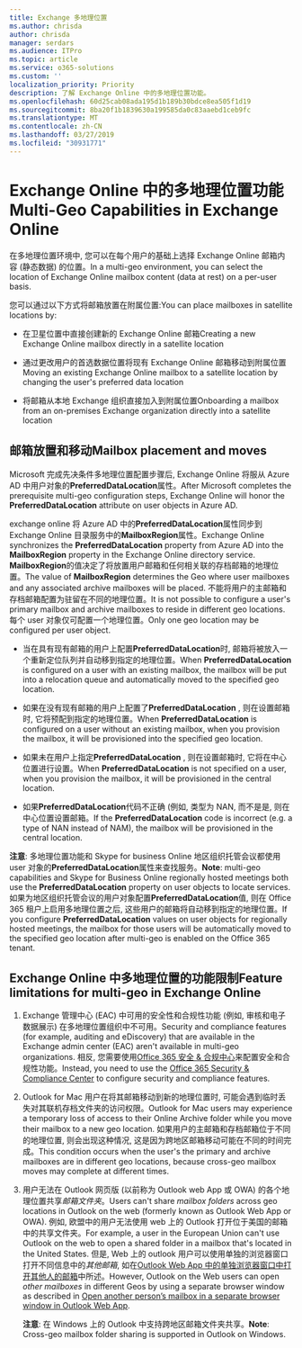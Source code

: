 ```yaml
---
title: Exchange 多地理位置
ms.author: chrisda
author: chrisda
manager: serdars
ms.audience: ITPro
ms.topic: article
ms.service: o365-solutions
ms.custom: ''
localization_priority: Priority
description: 了解 Exchange Online 中的多地理位置功能。
ms.openlocfilehash: 60d25cab08ada195d1b189b30bdce8ea505f1d19
ms.sourcegitcommit: 8ba20f1b1839630a199585da0c83aaebd1ceb9fc
ms.translationtype: MT
ms.contentlocale: zh-CN
ms.lasthandoff: 03/27/2019
ms.locfileid: "30931771"
---
```

# <a name="multi-geo-capabilities-in-exchange-online"></a><span data-ttu-id="79cb1-103">Exchange Online 中的多地理位置功能</span><span class="sxs-lookup"><span data-stu-id="79cb1-103">Multi-Geo Capabilities in Exchange Online</span></span>

<span data-ttu-id="79cb1-104">在多地理位置环境中, 您可以在每个用户的基础上选择 Exchange Online 邮箱内容 (静态数据) 的位置。</span><span class="sxs-lookup"><span data-stu-id="79cb1-104">In a multi-geo environment, you can select the location of Exchange Online mailbox content (data at rest) on a per-user basis.</span></span>

<span data-ttu-id="79cb1-105">您可以通过以下方式将邮箱放置在附属位置:</span><span class="sxs-lookup"><span data-stu-id="79cb1-105">You can place mailboxes in satellite locations by:</span></span>

- <span data-ttu-id="79cb1-106">在卫星位置中直接创建新的 Exchange Online 邮箱</span><span class="sxs-lookup"><span data-stu-id="79cb1-106">Creating a new Exchange Online mailbox directly in a satellite location</span></span>

- <span data-ttu-id="79cb1-107">通过更改用户的首选数据位置将现有 Exchange Online 邮箱移动到附属位置</span><span class="sxs-lookup"><span data-stu-id="79cb1-107">Moving an existing Exchange Online mailbox to a satellite location by changing the user's preferred data location</span></span>

- <span data-ttu-id="79cb1-108">将邮箱从本地 Exchange 组织直接加入到附属位置</span><span class="sxs-lookup"><span data-stu-id="79cb1-108">Onboarding a mailbox from an on-premises Exchange organization directly into a satellite location</span></span>

## <a name="mailbox-placement-and-moves"></a><span data-ttu-id="79cb1-109">邮箱放置和移动</span><span class="sxs-lookup"><span data-stu-id="79cb1-109">Mailbox placement and moves</span></span>
<span data-ttu-id="79cb1-110">Microsoft 完成先决条件多地理位置配置步骤后, Exchange Online 将服从 Azure AD 中用户对象的**PreferredDataLocation**属性。</span><span class="sxs-lookup"><span data-stu-id="79cb1-110">After Microsoft completes the prerequisite multi-geo configuration steps, Exchange Online will honor the **PreferredDataLocation** attribute on user objects in Azure AD.</span></span>

<span data-ttu-id="79cb1-111">exchange online 将 Azure AD 中的**PreferredDataLocation**属性同步到 Exchange Online 目录服务中的**MailboxRegion**属性。</span><span class="sxs-lookup"><span data-stu-id="79cb1-111">Exchange Online synchronizes the **PreferredDataLocation** property from Azure AD into the **MailboxRegion** property in the Exchange Online directory service.</span></span> <span data-ttu-id="79cb1-112">**MailboxRegion**的值决定了将放置用户邮箱和任何相关联的存档邮箱的地理位置。</span><span class="sxs-lookup"><span data-stu-id="79cb1-112">The value of **MailboxRegion** determines the Geo where user mailboxes and any associated archive mailboxes will be placed.</span></span> <span data-ttu-id="79cb1-113">不能将用户的主邮箱和存档邮箱配置为驻留在不同的地理位置。</span><span class="sxs-lookup"><span data-stu-id="79cb1-113">It is not possible to configure a user's primary mailbox and archive mailboxes to reside in different geo locations.</span></span> <span data-ttu-id="79cb1-114">每个 user 对象仅可配置一个地理位置。</span><span class="sxs-lookup"><span data-stu-id="79cb1-114">Only one geo location may be configured per user object.</span></span>

- <span data-ttu-id="79cb1-115">当在具有现有邮箱的用户上配置**PreferredDataLocation**时, 邮箱将被放入一个重新定位队列并自动移到指定的地理位置。</span><span class="sxs-lookup"><span data-stu-id="79cb1-115">When **PreferredDataLocation** is configured on a user with an existing mailbox, the mailbox will be put into a relocation queue and automatically moved to the specified geo location.</span></span> 

- <span data-ttu-id="79cb1-116">如果在没有现有邮箱的用户上配置了**PreferredDataLocation** , 则在设置邮箱时, 它将预配到指定的地理位置。</span><span class="sxs-lookup"><span data-stu-id="79cb1-116">When **PreferredDataLocation** is configured on a user without an existing mailbox, when you provision the mailbox, it will be provisioned into the specified geo location.</span></span> 

- <span data-ttu-id="79cb1-117">如果未在用户上指定**PreferredDataLocation** , 则在设置邮箱时, 它将在中心位置进行设置。</span><span class="sxs-lookup"><span data-stu-id="79cb1-117">When **PreferredDataLocation** is not specified on a user, when you provision the mailbox, it will be provisioned in the central location.</span></span>

- <span data-ttu-id="79cb1-118">如果**PreferredDataLocation**代码不正确 (例如, 类型为 NAN, 而不是是, 则在中心位置设置邮箱。</span><span class="sxs-lookup"><span data-stu-id="79cb1-118">If the **PreferredDataLocation** code is incorrect (e.g. a type of NAN instead of NAM), the mailbox will be provisioned in the central location.</span></span>

<span data-ttu-id="79cb1-119">**注意**: 多地理位置功能和 Skype for business Online 地区组织托管会议都使用 user 对象的**PreferredDataLocation**属性来查找服务。</span><span class="sxs-lookup"><span data-stu-id="79cb1-119">**Note**: multi-geo capabilities and Skype for Business Online regionally hosted meetings both use the **PreferredDataLocation** property on user objects to locate services.</span></span> <span data-ttu-id="79cb1-120">如果为地区组织托管会议的用户对象配置**PreferredDataLocation**值, 则在 Office 365 租户上启用多地理位置之后, 这些用户的邮箱将自动移到指定的地理位置。</span><span class="sxs-lookup"><span data-stu-id="79cb1-120">If you configure **PreferredDataLocation** values on user objects for regionally hosted meetings, the mailbox for those users will be automatically moved to the specified geo location after multi-geo is enabled on the Office 365 tenant.</span></span>

## <a name="feature-limitations-for-multi-geo-in-exchange-online"></a><span data-ttu-id="79cb1-121">Exchange Online 中多地理位置的功能限制</span><span class="sxs-lookup"><span data-stu-id="79cb1-121">Feature limitations for multi-geo in Exchange Online</span></span>

1. <span data-ttu-id="79cb1-122">Exchange 管理中心 (EAC) 中可用的安全性和合规性功能 (例如, 审核和电子数据展示) 在多地理位置组织中不可用。</span><span class="sxs-lookup"><span data-stu-id="79cb1-122">Security and compliance features (for example, auditing and eDiscovery) that are available in the Exchange admin center (EAC) aren't available in multi-geo organizations.</span></span> <span data-ttu-id="79cb1-123">相反, 您需要使用[Office 365 安全 & 合规中心](https://support.office.com/article/7e696a40-b86b-4a20-afcc-559218b7b1b8)来配置安全和合规性功能。</span><span class="sxs-lookup"><span data-stu-id="79cb1-123">Instead, you need to use the [Office 365 Security & Compliance Center](https://support.office.com/article/7e696a40-b86b-4a20-afcc-559218b7b1b8) to configure security and compliance features.</span></span>

2. <span data-ttu-id="79cb1-124">Outlook for Mac 用户在将其邮箱移动到新的地理位置时, 可能会遇到临时丢失对其联机存档文件夹的访问权限。</span><span class="sxs-lookup"><span data-stu-id="79cb1-124">Outlook for Mac users may experience a temporary loss of access to their Online Archive folder while you move their mailbox to a new geo location.</span></span> <span data-ttu-id="79cb1-125">如果用户的主邮箱和存档邮箱位于不同的地理位置, 则会出现这种情况, 这是因为跨地区邮箱移动可能在不同的时间完成。</span><span class="sxs-lookup"><span data-stu-id="79cb1-125">This condition occurs when the user's the primary and archive mailboxes are in different geo locations, because cross-geo mailbox moves may complete at different times.</span></span>

3. <span data-ttu-id="79cb1-126">用户无法在 Outlook 网页版 (以前称为 Outlook web App 或 OWA) 的各个地理位置共享*邮箱文件夹*。</span><span class="sxs-lookup"><span data-stu-id="79cb1-126">Users can't share *mailbox folders* across geo locations in Outlook on the web (formerly known as Outlook Web App or OWA).</span></span> <span data-ttu-id="79cb1-127">例如, 欧盟中的用户无法使用 web 上的 Outlook 打开位于美国的邮箱中的共享文件夹。</span><span class="sxs-lookup"><span data-stu-id="79cb1-127">For example, a user in the European Union can't use Outlook on the web to open a shared folder in a mailbox that's located in the United States.</span></span> <span data-ttu-id="79cb1-128">但是, Web 上的 outlook 用户可以使用单独的浏览器窗口打开不同信息中的*其他邮箱*, 如在[Outlook Web App 中的单独浏览器窗口中打开其他人的邮箱](https://support.office.com/article/A909AD30-E413-40B5-A487-0EA70B763081#__toc372210362)中所述。</span><span class="sxs-lookup"><span data-stu-id="79cb1-128">However, Outlook on the Web users can open *other mailboxes* in different Geos by using a separate browser window as described in [Open another person’s mailbox in a separate browser window in Outlook Web App](https://support.office.com/article/A909AD30-E413-40B5-A487-0EA70B763081#__toc372210362).</span></span>

    <span data-ttu-id="79cb1-129">**注意**: 在 Windows 上的 Outlook 中支持跨地区邮箱文件夹共享。</span><span class="sxs-lookup"><span data-stu-id="79cb1-129">**Note**: Cross-geo mailbox folder sharing is supported in Outlook on Windows.</span></span>

